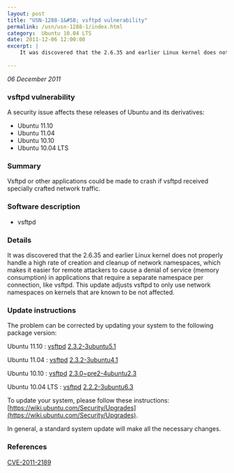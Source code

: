 ```yaml
---
layout: post
title: "USN-1288-1&#58; vsftpd vulnerability"
permalink: /usn/usn-1288-1/index.html
category:  Ubuntu 10.04 LTS
date: 2011-12-06 12:00:00
excerpt: |
    It was discovered that the 2.6.35 and earlier Linux kernel does not properly handle a high rate of creation and cleanup of network namespaces, which makes it easier for remote attackers to cause a denial of service (memory consumption) in applications that require a separate namespace per connection, like vsftpd. This update adjusts vsftpd to only use network namespaces on kernels that are known to be not affected. 
    
--- 
```

 
 

*06 December 2011*

### vsftpd vulnerability

A security issue affects these releases of Ubuntu and its derivatives:

* Ubuntu 11.10
* Ubuntu 11.04
* Ubuntu 10.10
* Ubuntu 10.04 LTS

### Summary

Vsftpd or other applications could be made to crash if vsftpd received specially crafted network traffic.

### Software description

* vsftpd 

### Details

It was discovered that the 2.6.35 and earlier Linux kernel does not properly handle a high rate of creation and cleanup of network namespaces, which makes it easier for remote attackers to cause a denial of service (memory consumption) in applications that require a separate namespace per connection, like vsftpd. This update adjusts vsftpd to only use network namespaces on kernels that are known to be not affected. 

### Update instructions

The problem can be corrected by updating your system to the following package version:

Ubuntu 11.10
 : [vsftpd](https://launchpad.net/ubuntu/+source/vsftpd) <span> [2.3.2-3ubuntu5.1](https://launchpad.net/ubuntu/+source/vsftpd/2.3.2-3ubuntu5.1) </span> 

Ubuntu 11.04
 : [vsftpd](https://launchpad.net/ubuntu/+source/vsftpd) <span> [2.3.2-3ubuntu4.1](https://launchpad.net/ubuntu/+source/vsftpd/2.3.2-3ubuntu4.1) </span> 

Ubuntu 10.10
 : [vsftpd](https://launchpad.net/ubuntu/+source/vsftpd) <span> [2.3.0~pre2-4ubuntu2.3](https://launchpad.net/ubuntu/+source/vsftpd/2.3.0~pre2-4ubuntu2.3) </span> 

Ubuntu 10.04 LTS
 : [vsftpd](https://launchpad.net/ubuntu/+source/vsftpd) <span> [2.2.2-3ubuntu6.3](https://launchpad.net/ubuntu/+source/vsftpd/2.2.2-3ubuntu6.3) </span> 

To update your system, please follow these instructions: [https://wiki.ubuntu.com/Security/Upgrades](https://wiki.ubuntu.com/Security/Upgrades).

In general, a standard system update will make all the necessary changes. 

### References

 
 [CVE-2011-2189](http://people.ubuntu.com/~ubuntu-security/cve/CVE-2011-2189)
 

